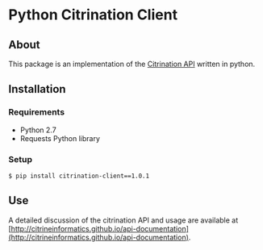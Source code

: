 # Python Citrination Client

## About

This package is an implementation of the [Citrination API](http://citrineinformatics.github.io/api-documentation) written in python.

## Installation

### Requirements

* Python 2.7
* Requests Python library

### Setup

```shell
$ pip install citrination-client==1.0.1
```

## Use

A detailed discussion of the citrination API and usage are available at [http://citrineinformatics.github.io/api-documentation](http://citrineinformatics.github.io/api-documentation).
